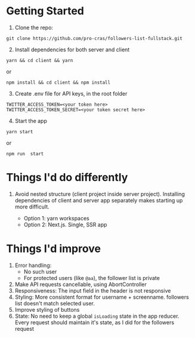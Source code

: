 # Getting Started

1. Clone the repo:

```
git clone https://github.com/pro-cras/followers-list-fullstack.git
```

2. Install dependencies for both server and client

```
yarn && cd client && yarn
```

or

```
npm install && cd client && npm install
```

3. Create .env file for API keys, in the root folder

```
TWITTER_ACCESS_TOKEN=<your token here>
TWITTER_ACCESS_TOKEN_SECRET=<your token secret here>
```

4. Start the app

```
yarn start
```

or

```
npm run  start
```

# Things I'd do differently

1.  Avoid nested structure (client project inside server project). Installing dependencies of client and server app separately makes starting up more difficult.

    - Option 1: yarn workspaces
    - Option 2: Next.js. Single, SSR app

# Things I'd improve

1. Error handling:
   - No such user
   - For protected users (like `@aa`), the follower list is private
1. Make API requests cancellable, using AbortController
1. Responsiveness: The input field in the header is not responsive
1. Styling: More consistent format for username + screenname. followers list doesn't match selected user.
1. Improve styling of buttons
1. State: No need to keep a global `isLoading` state in the app reducer. Every request should maintain it's state, as I did for the followers request
